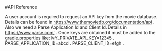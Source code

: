 
#API Reference

A user account is required to request an API key from the movie database.  
Details can be found in https://www.themoviedb.org/documentation/api .
Also we need a Parse Application Id and Client Id.
Details in https://www.parse.com/ .
Once keys are obtained it must be added to the gradle.properties like: 
MY_PRIVATE_API_KEY=12345 .
PARSE_APPLICATION_ID=abcd .
PARSE_CLIENT_ID=efgh .



